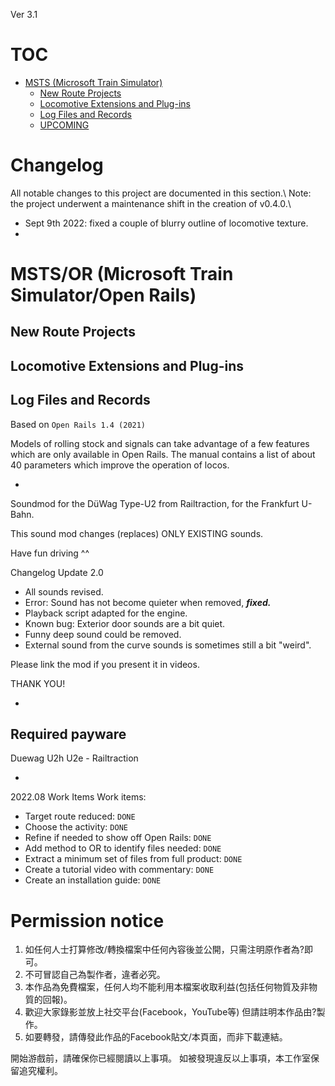 Ver 3.1

# TOC
- [MSTS (Microsoft Train Simulator)](#--textbf-msts--microsoft-train-simulator---)
  * [New Route Projects](#new-route-projects)
  * [Locomotive Extensions and Plug-ins](#locomotive-extensions-and-plug-ins)
  * [Log Files and Records](#log-files-and-records)
  * [UPCOMING](#)
  
# Changelog
All notable changes to this project are documented in this section.\\
Note: the project underwent a maintenance shift in the creation of v0.4.0.\\
- Sept 9th 2022: fixed a couple of blurry outline of locomotive texture.
- 

# MSTS/OR (Microsoft Train Simulator/Open Rails)

## New Route Projects

## Locomotive Extensions and Plug-ins

## Log Files and Records

Based on `Open Rails 1.4 (2021)`

Models of rolling stock and signals can take advantage of a few features which are only available in Open Rails. The manual contains a list of about 40 parameters which improve the operation of locos.

-

Soundmod for the DüWag Type-U2 from Railtraction, for the Frankfurt U-Bahn.


This sound mod changes (replaces) ONLY EXISTING sounds.

Have fun driving ^^

Changelog Update 2.0

- All sounds revised.
- Error: Sound has not become quieter when removed, ***fixed.***
- Playback script adapted for the engine.
- Known bug: Exterior door sounds are a bit quiet.
- Funny deep sound could be removed.
- External sound from the curve sounds is sometimes still a bit "weird".

Please link the mod if you present it in videos.

THANK YOU!

-

## Required payware

Duewag U2h U2e - Railtraction

-

2022.08
Work Items
  Work items:
  - Target route reduced: `DONE`
  - Choose the activity: `DONE`
  - Refine if needed to show off Open Rails: `DONE`
  - Add method to OR to identify files needed: `DONE`
  - Extract a minimum set of files from full product: `DONE`
  - Create a tutorial video with commentary: `DONE`
  - Create an installation guide: `DONE`

# Permission notice

1. 如任何人士打算修改/轉換檔案中任何內容後並公開，只需注明原作者為?即可。
2. 不可冒認自己為製作者，違者必究。
3. 本作品為免費檔案，任何人均不能利用本檔案收取利益(包括任何物質及非物質的回報)。
4. 歡迎大家錄影並放上社交平台(Facebook，YouTube等) 但請註明本作品由?製作。
5. 如要轉發，請傳發此作品的Facebook貼文/本頁面，而非下載連結。

開始游戲前，請確保你已經閱讀以上事項。
如被發現違反以上事項，本工作室保留追究權利。
